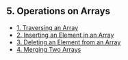## 5. Operations on Arrays 

- [1. Traversing an Array](1__Traversing_an_Array/readme.md) 
- [2. Inserting an Element in an Array](2__Inserting_an_Element_in_an_Array/readme.md) 
- [3. Deleting an Element from an Array](3__Deleting_an_Element_from_an_Array/readme.md) 
- [4. Merging Two Arrays](4__Merging_Two_Arrays/readme.md) 
